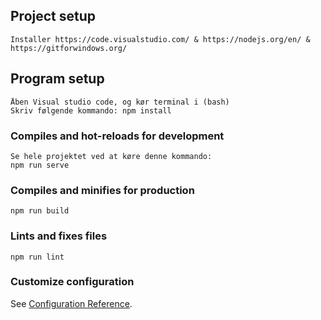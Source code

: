 ## Project setup
```
Installer https://code.visualstudio.com/ & https://nodejs.org/en/ & https://gitforwindows.org/

```

## Program setup
```
Åben Visual studio code, og kør terminal i (bash) 
Skriv følgende kommando: npm install

```

### Compiles and hot-reloads for development
```
Se hele projektet ved at køre denne kommando:
npm run serve
```

### Compiles and minifies for production
```
npm run build
```

### Lints and fixes files
```
npm run lint
```

### Customize configuration
See [Configuration Reference](https://cli.vuejs.org/config/).
